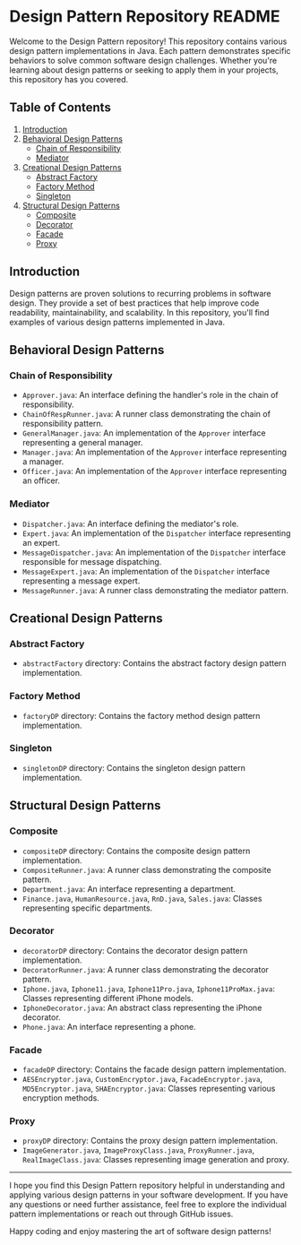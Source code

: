 # Design Pattern Repository README

Welcome to the Design Pattern repository! This repository contains various design pattern implementations in Java. Each pattern demonstrates specific behaviors to solve common software design challenges. Whether you're learning about design patterns or seeking to apply them in your projects, this repository has you covered.

## Table of Contents

1. [Introduction](#introduction)
2. [Behavioral Design Patterns](#behavioral-design-patterns)
   - [Chain of Responsibility](#chain-of-responsibility)
   - [Mediator](#mediator)
3. [Creational Design Patterns](#creational-design-patterns)
   - [Abstract Factory](#abstract-factory)
   - [Factory Method](#factory-method)
   - [Singleton](#singleton)
4. [Structural Design Patterns](#structural-design-patterns)
   - [Composite](#composite)
   - [Decorator](#decorator)
   - [Facade](#facade)
   - [Proxy](#proxy)

## Introduction

Design patterns are proven solutions to recurring problems in software design. They provide a set of best 
practices that help improve code readability, maintainability, and scalability. In this repository, you'll 
find examples of various design patterns implemented in Java.

## Behavioral Design Patterns

### Chain of Responsibility

- `Approver.java`: An interface defining the handler's role in the chain of responsibility.
- `ChainOfRespRunner.java`: A runner class demonstrating the chain of responsibility pattern.
- `GeneralManager.java`: An implementation of the `Approver` interface representing a general manager.
- `Manager.java`: An implementation of the `Approver` interface representing a manager.
- `Officer.java`: An implementation of the `Approver` interface representing an officer.

### Mediator

- `Dispatcher.java`: An interface defining the mediator's role.
- `Expert.java`: An implementation of the `Dispatcher` interface representing an expert.
- `MessageDispatcher.java`: An implementation of the `Dispatcher` interface responsible for message dispatching.
- `MessageExpert.java`: An implementation of the `Dispatcher` interface representing a message expert.
- `MessageRunner.java`: A runner class demonstrating the mediator pattern.

## Creational Design Patterns

### Abstract Factory

- `abstractFactory` directory: Contains the abstract factory design pattern implementation.

### Factory Method

- `factoryDP` directory: Contains the factory method design pattern implementation.

### Singleton

- `singletonDP` directory: Contains the singleton design pattern implementation.

## Structural Design Patterns

### Composite

- `compositeDP` directory: Contains the composite design pattern implementation.
- `CompositeRunner.java`: A runner class demonstrating the composite pattern.
- `Department.java`: An interface representing a department.
- `Finance.java`, `HumanResource.java`, `RnD.java`, `Sales.java`: Classes representing specific departments.

### Decorator

- `decoratorDP` directory: Contains the decorator design pattern implementation.
- `DecoratorRunner.java`: A runner class demonstrating the decorator pattern.
- `Iphone.java`, `Iphone11.java`, `Iphone11Pro.java`, `Iphone11ProMax.java`: Classes representing different iPhone models.
- `IphoneDecorator.java`: An abstract class representing the iPhone decorator.
- `Phone.java`: An interface representing a phone.

### Facade

- `facadeDP` directory: Contains the facade design pattern implementation.
- `AESEncryptor.java`, `CustomEncryptor.java`, `FacadeEncryptor.java`, `MD5Encryptor.java`, `SHAEncryptor.java`: Classes representing various encryption methods.

### Proxy

- `proxyDP` directory: Contains the proxy design pattern implementation.
- `ImageGenerator.java`, `ImageProxyClass.java`, `ProxyRunner.java`, `RealImageClass.java`: Classes representing image generation and proxy.

---

I hope you find this Design Pattern repository helpful in understanding and applying various design patterns in your software development. If you have any questions or need further assistance, feel free to explore the individual pattern implementations or reach out through GitHub issues.

Happy coding and enjoy mastering the art of software design patterns!
